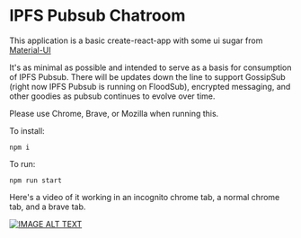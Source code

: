 # IPFS Pubsub Chatroom

This application is a basic create-react-app with some ui sugar from [Material-UI](https://material-ui-next.com/)

It's as minimal as possible and intended to serve as a basis for consumption of IPFS Pubsub. There will be updates down the line to support GossipSub (right now IPFS Pubsub is running on FloodSub), encrypted messaging, and other goodies as pubsub continues to evolve over time.

Please use Chrome, Brave, or Mozilla when running this.

To install:
```
npm i
```

To run:
```
npm run start
```

Here's a video of it working in an incognito chrome tab, a normal chrome tab, and a brave tab.

[![IMAGE ALT TEXT](http://img.youtube.com/vi/BRayiEMu3zI/0.jpg)](http://www.youtube.com/watch?v=BRayiEMu3zI "IPFS PubSub Demo")
